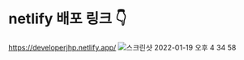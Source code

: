 # netlify 배포 링크 👇 <br/>
https://developerjhp.netlify.app/
![스크린샷 2022-01-19 오후 4 34 58](https://user-images.githubusercontent.com/85682854/150085034-c852b82f-840b-4275-b8c8-f94e4d199012.png)
